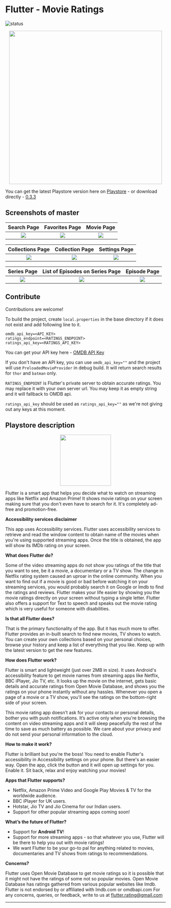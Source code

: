 # Flutter - Movie Ratings
![status](https://travis-ci.org/jayrambhia/MovieRatings.svg?branch=master)

<p align="center">
<img src="https://github.com/jayrambhia/MovieRatings/blob/master/screenshots/cover.png" width="480px"/>
</p>

You can get the latest Playstore version here on [Playstore](https://play.google.com/store/apps/details?id=com.fenchtose.flutter&referrer=utm_source%3Dgithub) - or download directly - [0.3.3](https://github.com/jayrambhia/MovieRatings/releases/download/v0.3.3/flutter_v0.3.3.apk)

## Screenshots of master

Search Page | Favorites Page | Movie Page
:----------:|:--------------:|:----------: 
![](https://github.com/jayrambhia/MovieRatings/blob/master/screenshots/search_screen.png) | ![](https://github.com/jayrambhia/MovieRatings/blob/master/screenshots/likes_screen.png) | ![](https://github.com/jayrambhia/MovieRatings/blob/master/screenshots/movie_screen.png)

Collections Page | Collection Page | Settings Page
:----------:|:--------------:|:---------------:
![](https://github.com/jayrambhia/MovieRatings/blob/master/screenshots/collections_page.png) | ![](https://github.com/jayrambhia/MovieRatings/blob/master/screenshots/collection_page.png) | ![](https://github.com/jayrambhia/MovieRatings/blob/master/screenshots/settings_screen.png)

Series Page | List of Episodes on Series Page | Episode Page |
:----------:|:-------------------------------:|:-----------------------------:
![](https://github.com/jayrambhia/MovieRatings/blob/master/screenshots/series_page.png) | ![](https://github.com/jayrambhia/MovieRatings/blob/master/screenshots/series_episodes_page.png) | ![](https://github.com/jayrambhia/MovieRatings/blob/master/screenshots/episodes_page.png)

## Contribute

Contributions are welcome!

To build the project, create `local.properties` in the base directory if it does not exist and add following line to it.

```
omdb_api_key=<API_KEY>
ratings_endpoint=<RATINGS_ENDPOINT>
ratings_api_key=<RATINGS_API_KEY>
```

You can get your API key here - [OMDB API Key](http://www.omdbapi.com/apikey.aspx)

If you don't have an API key, you can use `omdb_api_key=""` and the project will use `PreloadedMovieProvider` in debug build. It will return search results for `thor` and `batman` only.

`RATINGS_ENDPOINT` is Flutter's private server to obtain accurate ratings. You may replace it with your own server url. You may keep it as empty string and it will fallback to OMDB api.

`ratings_api_key` should be used as `ratings_api_key=""` as we're not giving out any keys at this moment.

## Playstore description

<p align="center">
<img src="https://github.com/jayrambhia/MovieRatings/blob/master/screenshots/playstore_logo.png" width="160px"/>
</p>

Flutter is a smart app that helps you decide what to watch on streaming apps like Netflix and Amazon Prime! It shows movie ratings on your screen making sure that you don't even have to search for it. It's completely ad-free and promotion-free.

<b>Accessibility services disclaimer</b>

This app uses Accessibility services. Flutter uses accessibility services to retrieve and read the window content to obtain name of the movies when you're using supported streaming apps. Once the title is obtained, the app will show its IMDb rating on your screen.

<b>What does Flutter do?</b>

Some of the video streaming apps do not show you ratings of the title that you want to see, be it a movie, a documentary or a TV show. The change in Netflix rating system caused an uproar in the online community. When you want to find out if a movie is good or bad before watching it on your streaming services, you would probably search it on Google or Imdb to find the ratings and reviews. Flutter makes your life easier by showing you the movie ratings directly on your screen without typing a single letter.
Flutter also offers a support for Text to speech and speaks out the movie rating which is very useful for someone with disabilities.

<b>Is that all Flutter does?</b>

That is the primary functionality of the app. But it has much more to offer. Flutter provides an in-built search to find new movies, TV shows to watch. You can create your own collections based on your personal choices, browse your history and keep a list of everything that you like. Keep up with the latest version to get the new features.

<b>How does Flutter work?</b>

Flutter is smart and lightweight (just over 2MB in size). It uses Android's accessibility feature  to get movie names from streaming apps like Netflix, BBC iPlayer, Jio TV, etc. It looks up the movie on the internet, gets basic details and accurate ratings from Open Movie Database, and shows you the ratings on your phone instantly without any hassles. Whenever you open a page of a movie or a TV show, you'll see the ratings on the bottom-right side of your screen.

This movie rating app doesn't ask for your contacts or personal details, bother you with push notifications. It’s active only when you're browsing the content on video streaming apps and it will sleep peacefully the rest of the time to save as much battery as possible. We care about your privacy and do not send your personal information to the cloud.

<b>How to make it work?</b>

Flutter is brilliant but you're the boss! You need to enable Flutter's accessibility in Accessibility settings on your phone. But there's an easier way. Open the app, click the button and it will open up settings for you. Enable it. Sit back, relax and enjoy watching your movies!

<b>Apps that Flutter supports?</b>
 - Netflix, Amazon Prime Video and Google Play Movies & TV for the worldwide audience.
 - BBC iPlayer for UK users.
 - Hotstar, Jio TV and Jio Cinema for our Indian users.
 - Support for other popular streaming apps coming soon!

<b>What’s the future of Flutter?</b>

 - Support for <b>Android TV</b>!
 - Support for more streaming apps - so that whatever you use, Flutter will be there to help you out with movie ratings!
 - We want Flutter to be your go-to pal for anything related to movies, documentaries and TV shows from ratings to recommendations.

<b>Concerns?</b>

Flutter uses Open Movie Database to get movie ratings so it is possible that it might not have the ratings of some not so popular movies.
Open Movie Database has ratings gathered from various popular websites like Imdb.
Flutter is not endorsed by or affiliated with Imdb.com or omdbapi.com
For any concerns, queries, or feedback, write to us at flutter.rating@gmail.com

-----
